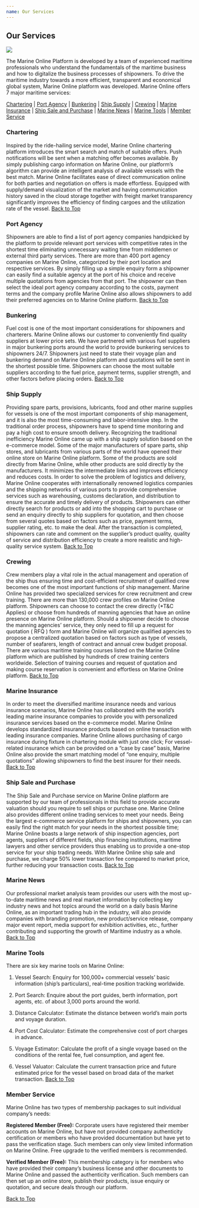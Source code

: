 ```yaml
---
name: Our Services
---
```


## Our Services

![](https://bwec-file.oss-cn-hongkong.aliyuncs.com/cms/our_services.jpg)

The Marine Online Platform is developed by a team of experienced maritime professionals who understand the fundamentals of the maritime business and how to digitalize the business processes of shipowners. To drive the maritime industry towards a more efficient, transparent and economical global system, Marine Online platform was developed. Marine Online offers 7 major maritime services: 

[Chartering](#chartering) | [Port Agency](#port-agency) | [Bunkering](#bunkering) | [Ship Supply](#ship-supply) | [Crewing](#crewing) | [Marine Insurance](#marine-insurance) | [Ship Sale and Purchase](#ship-sale-and-purchase) | [Marine News](#marine-news) | [Marine Tools](#marine-tools) | [Member Service](#member-service)

### Chartering

Inspired by the ride-hailing service model, Marine Online chartering platform introduces the smart search and match of suitable offers.  Push notifications will be sent when a matching offer becomes available. By simply publishing cargo information on Marine Online, our platform’s algorithm can provide an intelligent analysis of available vessels with the best match. Marine Online facilitates ease of direct communication online for both parties and negotiation on offers is made effortless. Equipped with supply/demand visualization of the market and having communication history saved in the cloud storage together with freight market transparency significantly improves the efficiency of finding cargoes and the utilization rate of the vessel.  [Back to Top](ourservices#)

### Port Agency
Shipowners are able to find a list of port agency companies handpicked by the platform to provide relevant port services with competitive rates in the shortest time eliminating unnecessary waiting time from middlemen or external third party services. There are more than 400 port agency companies on Marine Online, categorized by their port location and respective services. By simply filling up a simple enquiry form a shipowner can easily find a suitable agency at the port of his choice and receive multiple quotations from agencies from that port. The shipowner can then select the ideal port agency company according to the costs, payment terms and the company profile Marine Online also allows shipowners to add their preferred agencies on to Marine Online platform.  [Back to Top](ourservices#)

### Bunkering

Fuel cost is one of the most important considerations for shipowners and charterers. Marine Online allows our customer to conveniently find quality suppliers at lower price sets. We have partnered with various fuel suppliers in major bunkering ports around the world to provide bunkering services to shipowners 24/7. Shipowners just need to state their voyage plan and bunkering demand on Marine Online platform and quotations will be sent in the shortest possible time. Shipowners can choose the most suitable suppliers according to the fuel price, payment terms, supplier strength, and other factors before placing orders.  [Back to Top](ourservices#)

### Ship Supply

Providing spare parts, provisions, lubricants, food and other marine supplies for vessels is one of the most important components of ship management, and it is also the most time-consuming and labor-intensive step. In the traditional order process, shipowners have to spend time monitoring and pay a high cost to ensure smooth delivery. Recognizing the traditional inefficiency Marine Online came up with a ship supply solution based on the e-commerce model. Some of the major manufacturers of spare parts, ship stores, and lubricants from various parts of the world have opened their online store on Marine Online platform. Some of the products are sold directly from Marine Online, while other products are sold directly by the manufacturers. It minimizes the intermediate links and improves efficiency and reduces costs. In order to solve the problem of logistics and delivery, Marine Online cooperates with internationally renowned logistics companies and the shipping networks of various ports to provide comprehensive services such as warehousing, customs declaration, and distribution to ensure the accurate and timely delivery of products. Shipowners can either directly search for products or add into the shopping cart to purchase or send an enquiry directly to ship suppliers for quotation, and then choose from several quotes based on factors such as price, payment terms, supplier rating, etc. to make the deal. After the transaction is completed, shipowners can rate and comment on the supplier’s product quality, quality of service and distribution efficiency to create a more realistic and high-quality service system.  [Back to Top](ourservices#)

### Crewing

Crew members play a vital role in the actual management and operation of the ship thus ensuring time and cost-efficient recruitment of qualified crew becomes one of the most important functions of ship management. Marine Online has provided two specialized services for crew recruitment and crew training. There are more than 130,000 crew profiles on Marine Online platform. Shipowners can choose to contact the crew directly (*T&C Applies) or choose from hundreds of manning agencies that have an online presence on Marine Online platform. Should a shipowner decide to choose the manning agencies’ service, they only need to fill up a request for quotation ( RFQ )  form and Marine Online will organize qualified agencies to propose a centralized quotation based on factors such as type of vessels, number of seafarers, length of contract and annual crew budget proposal. There are various maritime training courses listed on the Marine Online platform which are published by hundreds of crew training centers worldwide. Selection of training courses and request of quotation and making course reservation is convenient and effortless on Marine Online platform.  [Back to Top](ourservices#)

### Marine Insurance

In order to meet the diversified maritime insurance needs and various insurance scenarios, Marine Online has collaborated with the world’s leading marine insurance companies to provide you with personalized insurance services based on the e-commerce model. Marine Online develops standardized insurance products based on online transaction with leading insurance companies. Marine Online allows purchasing of cargo insurance during fixture in chartering module with just one click; For vessel-related insurance which can be provided on a “case by case” basis, Marine Online also provide the smart matching model of “one enquiry, multiple quotations” allowing shipowners to find the best insurer for their needs.  [Back to Top](ourservices#)

### Ship Sale and Purchase

The Ship Sale and Purchase service on Marine Online platform are supported by our team of professionals in this field to provide accurate valuation should you require to sell ships or purchase one.
Marine Online also provides different online trading services to meet your needs. Being the largest e-commerce service platform for ships and shipowners, you can easily find the right match for your needs in the shortest possible time; Marine Online boasts a large network of ship inspection agencies, port agents, suppliers of different fields, ship financing institutions, maritime lawyers and other service providers thus enabling us to provide a one-stop service for your ship trading needs. With Marine Online ship sale and purchase, we charge 50% lower transaction fee compared to market price, further reducing your transaction costs.  [Back to Top](ourservices#)

### Marine News

Our professional market analysis team provides our users with the most up-to-date maritime news and real market information by collecting key industry news and hot topics around the world on a daily basis Marine Online, as an important trading hub in the industry, will also provide companies with branding promotion, new product/service release, company major event report, media support for exhibition activities, etc., further contributing and supporting the growth of Maritime industry as a whole.  [Back to Top](ourservices#)

### Marine Tools

There are six key marine tools on Marine Online: 

1. Vessel Search: Enquiry for 100,000+ commercial vessels’ basic information (ship’s particulars), real-time position tracking worldwide.

2. Port Search: Enquire about the port guides, berth information, port agents, etc. of about 3,000 ports around the world.

3. Distance Calculator: Estimate the distance between world’s main ports and voyage duration.

4. Port Cost Calculator: Estimate the comprehensive cost of port charges in advance.

5. Voyage Estimator: Calculate the profit of a single voyage based on the conditions of the rental fee, fuel consumption, and agent fee.

6. Vessel Valuator: Calculate the current transaction price and future estimated price for the vessel based on broad data of the market transaction.  [Back to Top](ourservices#)

### Member Service

Marine Online has two types of membership packages to suit individual company’s needs: 

**Registered Member (Free):** Corporate users have registered their member accounts on Marine Online, but have not provided company authenticity certification or members who have provided documentation but have yet to pass the verification stage. Such members can only view limited information on Marine Online. Free upgrade to the verified members is recommended.

**Verified Member (Free):** This membership category is for members who have provided their company’s business license and other documents to Marine Online and passed the authenticity verification. Such members can then set up an online store, publish their products, issue enquiry or quotation, and secure deals through our platform.

[Back to Top](ourservices#)
